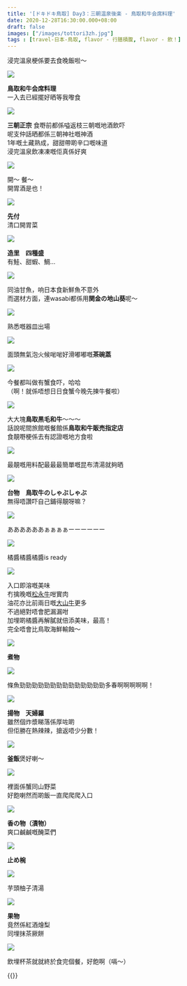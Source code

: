 ```yaml
---
title: '[ドキドキ鳥取] Day3：三朝温泉後楽 - 鳥取和牛会席料理'
date: 2020-12-28T16:30:00.000+08:00
draft: false
images: ["/images/tottori3zh.jpg"]
tags : [travel-日本-鳥取, flavor - 行膳積腹, flavor - 飲！]
---
```


浸完溫泉梗係要去食晚飯啦～  

![](/images/tottori3zh.jpg)

**鳥取和牛会席料理**  
一入去已經擺好晒等我嚟食  

![](/images/tottori3zh1.jpg)

**三朝正宗**
食嘢前都係嗌返枝三朝嘅地酒飲吓  
呢支仲話晒都係三朝神社嘅神酒  
1年嘅土藏熟成，甜甜帶啲辛口嘅味道  
浸完溫泉飲凍凍嘅佢真係好爽  

![](/images/tottori3zh2.jpg)

開～ 餐～  
開胃酒是也！  

![](/images/tottori3zh3.jpg)

**先付**  
清口開胃菜  

![](/images/tottori3zh4.jpg)

**造里　四種盛**  
有鮭、甜蝦、鯛...

![](/images/tottori3zh5.jpg)

同油甘魚，响日本食新鮮魚不意外  
而選材方面，連wasabi都係用**関金の地山葵**呢～    

![](/images/tottori3zh6.jpg)

熟悉嘅器皿出場

![](/images/tottori3zh7.jpg)

面頭無氣泡火候啱啱好滑嘟嘟嘅**茶碗蒸**  

![](/images/tottori3zh8.jpg)

今餐都叫做有蟹食吓，哈哈  
（啊！就係唔想日日食蟹今晚先揀牛餐啦）  

![](/images/tottori3zh9.jpg)

大大塊**鳥取黒毛和牛**～～～  
話說呢間旅館嘅餐館係**鳥取和牛販売指定店**  
食靚嘢梗係去有認證嘅地方食啦  

![](/images/tottori3zh10.jpg)

最靚嘅用料配最最最簡單嘅昆布清湯就夠晒  

![](/images/tottori3zh11.jpg)

**台物　鳥取牛のしゃぶしゃぶ**  
無得唔讚吓自己鋪得靚呀嘛？  

![](/images/tottori3zh12.jpg)

ああああああぁぁぁぁーーーーーー  

![](/images/tottori3zh13.jpg)

橘醬橘醬橘醬is ready

![](/images/tottori3zh14.jpg)

入口即溶嘅美味  
冇擒晚嘅[松永牛](https://hidie.net/tottori2l/)咁實肉  
油花亦比前兩日嘅[大山牛](https://hidie.net/tottori1f/)更多  
不過絕對唔會肥漏漏咁  
加埋啲橘醬再解膩就倍添美味，最高！  
完全唔會比鳥取海鮮輸蝕～  

![](/images/tottori3zh15.jpg)

**煮物**

![](/images/tottori3zh16.jpg)

條魚勁勁勁勁勁勁勁勁勁勁勁勁勁勁多春啊啊啊啊啊！  

![](/images/tottori3zh17.jpg)

**揚物　天婦羅**  
雖然個炸漿睇落係厚咗啲  
但佢勝在熱辣辣，搶返唔少分數！  

![](/images/tottori3zh18.jpg)

**釜飯**煲好喇～  

![](/images/tottori3zh19.jpg)

裡面係蟹同山野菜  
好飽喇然而啲飯一直爬爬爬入口  

![](/images/tottori3zh20.jpg)

**香の物（漬物）**  
爽口鹹鹹嘅醃菜們  

![](/images/tottori3zh21.jpg)

**止め椀**  

![](/images/tottori3zh22.jpg)

芋頭柚子清湯  

![](/images/tottori3zh23.jpg)

**果物**  
竟然係紅酒燴梨  
同埋抹茶厥餅  

![](/images/tottori3zh24.jpg)

飲埋杯茶就就終於食完個餐，好飽啊（嗝～）    
    
    
{{<tottori>}}  

